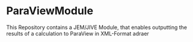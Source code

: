# ParaViewModule

This Repository contains a JEM/JIVE Module, that enables outputting the results of a calculation to ParaView in XML-Format
adraer
